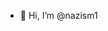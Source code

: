 - 👋 Hi, I’m @nazism1
<!---
nazism1/nazism1 is a ✨ special ✨ repository because its `README.md` (this file) appears on your GitHub profile.
You can click the Preview link to take a look at your changes.
--->
